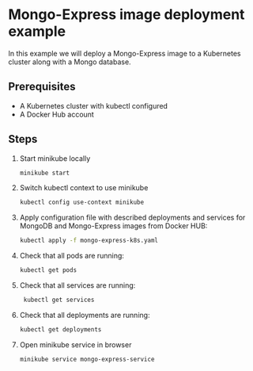 # Mongo-Express image deployment example

In this example we will deploy a Mongo-Express image to a Kubernetes cluster along with a Mongo database.

## Prerequisites

* A Kubernetes cluster with kubectl configured
* A Docker Hub account

## Steps

1. Start minikube locally

    ```bash
    minikube start
    ```
   
2. Switch kubectl context to use minikube

    ```bash
    kubectl config use-context minikube
    ```

3. Apply configuration file with described deployments and services for MongoDB and Mongo-Express images from Docker HUB:

    ```bash
   kubectl apply -f mongo-express-k8s.yaml
   ```
   
4. Check that all pods are running:

    ```bash
    kubectl get pods
    ```
   
5. Check that all services are running:

   ```bash
    kubectl get services
    ```
   
6. Check that all deployments are running:

    ```bash
    kubectl get deployments
    ```

7. Open minikube service in browser

    ```bash
    minikube service mongo-express-service
    ```
